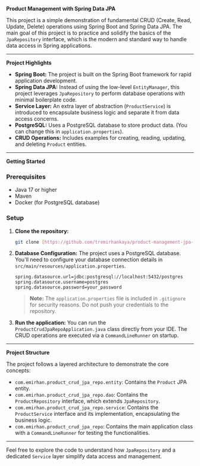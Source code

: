 **Product Management with Spring Data JPA**

This project is a simple demonstration of fundamental CRUD (Create, Read, Update, Delete) operations using Spring Boot and Spring Data JPA. The main goal of this project is to practice and solidify the basics of the `JpaRepository` interface, which is the modern and standard way to handle data access in Spring applications.

---

**Project Highlights**

- **Spring Boot:** The project is built on the Spring Boot framework for rapid application development.
- **Spring Data JPA:** Instead of using the low-level `EntityManager`, this project leverages `JpaRepository` to perform database operations with minimal boilerplate code.
- **Service Layer:** An extra layer of abstraction (`ProductService`) is introduced to encapsulate business logic and separate it from data access concerns.
- **PostgreSQL:** Uses a PostgreSQL database to store product data. (You can change this in `application.properties`).
- **CRUD Operations:** Includes examples for creating, reading, updating, and deleting `Product` entities.

---

**Getting Started**

### Prerequisites

- Java 17 or higher
- Maven
- Docker (for PostgreSQL database)

### Setup

1.  **Clone the repository:**
    ```bash
    git clone [https://github.com/tremirhankaya/product-management-jpa-repository.git](https://github.com/tremirhankaya/product-management-jpa-repository.git)
    ```

2.  **Database Configuration:**
    The project uses a PostgreSQL database. You'll need to configure your database connection details in `src/main/resources/application.properties`.
    
    ```properties
    spring.datasource.url=jdbc:postgresql://localhost:5432/postgres
    spring.datasource.username=postgres
    spring.datasource.password=your_password
    ```
    
    > **Note:** The `application.properties` file is included in `.gitignore` for security reasons. Do not push your credentials to the repository.

3.  **Run the application:**
    You can run the `ProductCrudJpaRepoApplication.java` class directly from your IDE. The CRUD operations are executed via a `CommandLineRunner` on startup.

---

**Project Structure**

The project follows a layered architecture to demonstrate the core concepts:

- `com.emirhan.product_crud_jpa_repo.entity`: Contains the `Product` JPA entity.
- `com.emirhan.product_crud_jpa_repo.dao`: Contains the `ProductRepository` interface, which extends `JpaRepository`.
- `com.emirhan.product_crud_jpa_repo.service`: Contains the `ProductService` interface and its implementation, encapsulating the business logic.
- `com.emirhan.product_crud_jpa_repo`: Contains the main application class with a `CommandLineRunner` for testing the functionalities.

---

Feel free to explore the code to understand how `JpaRepository` and a dedicated `Service` layer simplify data access and management.
